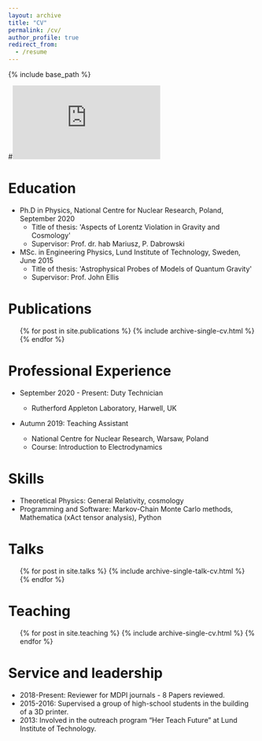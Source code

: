 ```yaml
---
layout: archive
title: "CV"
permalink: /cv/
author_profile: true
redirect_from:
  - /resume
---
```


{% include base_path %}

#<embed src="https://nilsanilsson.github.io/files/CV_092020.pdf" type="application/pdf" />

Education
======
* Ph.D in Physics, National Centre for Nuclear Research, Poland, September 2020
    * Title of thesis: 'Aspects of Lorentz Violation in Gravity and Cosmology'
    * Supervisor: Prof. dr. hab Mariusz, P. Dabrowski
* MSc. in Engineering Physics, Lund Institute of Technology, Sweden, June 2015
    * Title of thesis: 'Astrophysical Probes of Models of Quantum Gravity'
    * Supervisor: Prof. John Ellis

Publications
======
  <ul>{% for post in site.publications %}
    {% include archive-single-cv.html %}
  {% endfor %}</ul>


Professional Experience
======
* September 2020 - Present: Duty Technician
  * Rutherford Appleton Laboratory, Harwell, UK

* Autumn 2019: Teaching Assistant
  * National Centre for Nuclear Research, Warsaw, Poland
  * Course: Introduction to Electrodynamics
  
Skills
======
* Theoretical Physics: General Relativity, cosmology
* Programming and Software: Markov-Chain Monte Carlo methods, Mathematica (xAct tensor analysis), Python
  
Talks
======
  <ul>{% for post in site.talks %}
    {% include archive-single-talk-cv.html %}
  {% endfor %}</ul>
  
Teaching
======
  <ul>{% for post in site.teaching %}
    {% include archive-single-cv.html %}
  {% endfor %}</ul>
  
Service and leadership
======
* 2018-Present: Reviewer for MDPI journals - 8 Papers reviewed.
* 2015-2016: Supervised a group of high-school students in the building of a 3D printer.
* 2013: Involved in the outreach program “Her Teach Future” at Lund Institute of Technology.

